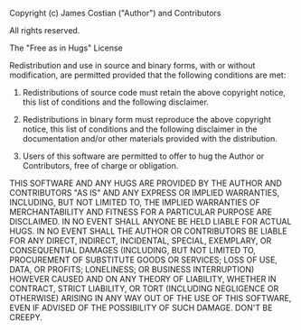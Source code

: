 Copyright (c) James Costian ("Author") and Contributors

All rights reserved.

The "Free as in Hugs" License

Redistribution and use in source and binary forms, with or without modification, are permitted provided that the following conditions are met:

1. Redistributions of source code must retain the above copyright notice, this list of conditions and the following disclaimer.

2. Redistributions in binary form must reproduce the above copyright notice, this list of conditions and the following disclaimer in the documentation and/or other materials provided with the distribution.

3. Users of this software are permitted to offer to hug the Author or Contributors, free of charge or obligation.

THIS SOFTWARE AND ANY HUGS ARE PROVIDED BY THE AUTHOR AND CONTRIBUTORS "AS IS" AND ANY EXPRESS OR IMPLIED WARRANTIES, INCLUDING, BUT NOT LIMITED TO, THE IMPLIED WARRANTIES OF MERCHANTABILITY AND FITNESS FOR A PARTICULAR PURPOSE ARE DISCLAIMED.
IN NO EVENT SHALL ANYONE BE HELD LIABLE FOR ACTUAL HUGS.
IN NO EVENT SHALL THE AUTHOR OR CONTRIBUTORS BE LIABLE FOR ANY DIRECT, INDIRECT, INCIDENTAL, SPECIAL, EXEMPLARY, OR CONSEQUENTIAL DAMAGES (INCLUDING, BUT NOT LIMITED TO, PROCUREMENT OF SUBSTITUTE GOODS OR SERVICES; LOSS OF USE, DATA, OR PROFITS; LONELINESS; OR BUSINESS INTERRUPTION) HOWEVER CAUSED AND ON ANY THEORY OF LIABILITY, WHETHER IN CONTRACT, STRICT LIABILITY, OR TORT (INCLUDING NEGLIGENCE OR OTHERWISE) ARISING IN ANY WAY OUT OF THE USE OF THIS SOFTWARE, EVEN IF ADVISED OF THE POSSIBILITY OF SUCH DAMAGE.
DON'T BE CREEPY.

